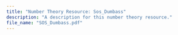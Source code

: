 ```yaml
---
title: "Number Theory Resource: Sos_Dumbass"
description: "A description for this number theory resource."
file_name: "SOS_Dumbass.pdf"
---
```

